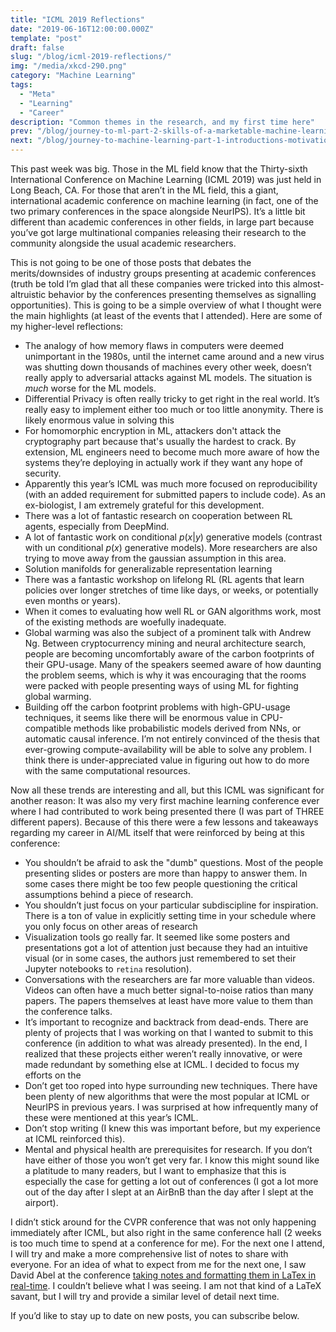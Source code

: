 ```yaml
---
title: "ICML 2019 Reflections"
date: "2019-06-16T12:00:00.000Z"
template: "post"
draft: false
slug: "/blog/icml-2019-reflections/"
img: "/media/xkcd-290.png"
category: "Machine Learning"
tags:
  - "Meta"
  - "Learning"
  - "Career"
description: "Common themes in the research, and my first time here"
prev: "/blog/journey-to-ml-part-2-skills-of-a-marketable-machine-learning-engineer/"
next: "/blog/journey-to-machine-learning-part-1-introductions-motivations-and-roadmap/"
---
```


This past week was big. Those in the ML field know that the Thirty-sixth International Conference on Machine Learning (ICML 2019) was just held in Long Beach, CA. For those that aren’t in the ML field, this a giant, international academic conference on machine learning (in fact, one of the two primary conferences in the space alongside NeurIPS). It’s a little bit different than academic conferences in other fields, in large part because you’ve got large multinational companies releasing their research to the community alongside the usual academic researchers.

This is not going to be one of those posts that debates the merits/downsides of industry groups presenting at academic conferences (truth be told I’m glad that all these companies were tricked into this almost-altruistic behavior by the conferences presenting themselves as signalling opportunities). This is going to be a simple overview of what I thought were the main highlights (at least of the events that I attended). Here are some of my higher-level reflections:

- The analogy of how memory flaws in computers were deemed unimportant in the 1980s, until the internet came around and a new virus was shutting down thousands of machines every other week, doesn’t really apply to adversarial attacks against ML models. The situation is _much_ worse for the ML models.
- Differential Privacy is often really tricky to get right in the real world. It’s really easy to implement either too much or too little anonymity. There is likely enormous value in solving this
- For homomorphic encryption in ML, attackers don't attack the cryptography part because that's usually the hardest to crack. By extension, ML engineers need to become much more aware of how the systems they’re deploying in actually work if they want any hope of security.
- Apparently this year’s ICML was much more focused on reproducibility (with an added requirement for submitted papers to include code). As an ex-biologist, I am extremely grateful for this development.
- There was a lot of fantastic research on cooperation between RL agents, especially from DeepMind.
- A lot of fantastic work on conditional $p(x|y)$ generative models (contrast with un conditional $p(x)$ generative models). More researchers are also trying to move away from the gaussian assumption in this area.
- Solution manifolds for generalizable representation learning
- There was a fantastic workshop on lifelong RL (RL agents that learn policies over longer stretches of time like days, or weeks, or potentially even months or years).
- When it comes to evaluating how well RL or GAN algorithms work, most of the existing methods are woefully inadequate.
- Global warming was also the subject of a prominent talk with Andrew Ng. Between cryptocurrency mining and neural architecture search, people are becoming uncomfortably aware of the carbon footprints of their GPU-usage. Many of the speakers seemed aware of how daunting the problem seems, which is why it was encouraging that the rooms were packed with people presenting ways of using ML for fighting global warming.
- Building off the carbon footprint problems with high-GPU-usage techniques, it seems like there will be enormous value in CPU-compatible methods like probabilistic models derived from NNs, or automatic causal inference. I’m not entirely convinced of the thesis that ever-growing compute-availability will be able to solve any problem. I think there is under-appreciated value in figuring out how to do more with the same computational resources.

Now all these trends are interesting and all, but this ICML was significant for another reason: It was also my very first machine learning conference ever where I had contributed to work being presented there (I was part of THREE different papers). Because of this there were a few lessons and takeaways regarding my career in AI/ML itself that were reinforced by being at this conference:

- You shouldn’t be afraid to ask the "dumb" questions. Most of the people presenting slides or posters are more than happy to answer them. In some cases there might be too few people questioning the critical assumptions behind a piece of research.
- You shouldn’t just focus on your particular subdiscipline for inspiration. There is a ton of value in explicitly setting time in your schedule where you only focus on other areas of research
- Visualization tools go really far. It seemed like some posters and presentations got a lot of attention just because they had an intuitive visual (or in some cases, the authors just remembered to set their Jupyter notebooks to `retina` resolution).
- Conversations with the researchers are far more valuable than videos. Videos can often have a much better signal-to-noise ratios than many papers. The papers themselves at least have more value to them than the conference talks.
- It’s important to recognize and backtrack from dead-ends. There are plenty of projects that I was working on that I wanted to submit to this conference (in addition to what was already presented). In the end, I realized that these projects either weren’t really innovative, or were made redundant by something else at ICML. I decided to focus my efforts on the 
- Don’t get too roped into hype surrounding new techniques. There have been plenty of new algorithms that were the most popular at ICML or NeurIPS in previous years. I was surprised at how infrequently many of these were mentioned at this year’s ICML.
- Don’t stop writing (I knew this was important before, but my experience at ICML reinforced this).
- Mental and physical health are prerequisites for research. If you don’t have either of those you won’t get very far. I know this might sound like a platitude to many readers, but I want to emphasize that this is especially the case for getting a lot out of conferences (I got a lot more out of the day after I slept at an AirBnB than the day after I slept at the airport).

I didn’t stick around for the CVPR conference that was not only happening immediately after ICML, but also right in the same conference hall (2 weeks is too much time to spend at a conference for me). For the next one I attend, I will try and make a more comprehensive list of notes to share with everyone. For an idea of what to expect from me for the next one, I saw David Abel at the conference [taking notes and formatting them in LaTex in real-time](https://david-abel.github.io/notes/icml_2019.pdf). I couldn’t believe what I was seeing. I am not that kind of a LaTeX savant, but I will try and provide a similar level of detail next time.

If you’d like to stay up to date on new posts, you can subscribe below.


